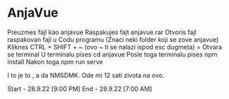 # AnjaVue
Preuzmes fajl kao anjavue
Raspakujes fajt anjavue.rar 
Otvoris fajl raspakovan fajl u Codu programu (Znaci neki folder koji se zove anjavue)
Kliknes CTRL + SHIFT + ~     (ovo ~ ti se nalazi ispod esc dugmeta) = Otvara se terminal
U terminalu pises cd anjavue
Posle toga terminalu pises npm install
Nakon toga npm run serve

I to je to , a da NMSDMK. Ode mi 12 sati zivota na ovo. 

Start - 28.9.22  [9:00 PM]
End - 29.9.22 [7:00 AM]
